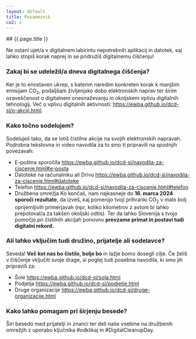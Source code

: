 ```yaml
---
layout: default
title: Posameznik
co2: x
---
```


<div class="block" markdown="1">
## {{ page.title }}

Ne ostani ujet/a v digitalnem labirintu nepotrebnih aplikacij in datotek, saj lahko stopiš korak naprej in se pridružiš digitalnemu čiščenju!

### Zakaj bi se udeležil/a dneva digitalnega čiščenja?
Ker je to enostaven ukrep, s katerim naredim konkreten korak k manjšim emisijam CO<sub>2</sub>, podaljšam življenjsko dobo elektronskih naprav ter širim ozaveščenost o digitalnem onesnaževanju in okoljskem vplivu digitalnih tehnologij. Več o vplivu digitalnih aktivnosti: https://ewba.github.io/dcd-si/o-akciji.html. 

### Kako točno sodelujem?
Sodeluješ tako, da se lotiš čistilne akcije na svojih elektronskih napravah. Podrobna tekstovna in video navodila za to smo ti pripravili na spodnjih povezavah: 
- E-poštna sporočila https://ewba.github.io/dcd-si/navodila-za-ciscenje.html#e-posta
- Datoteke na računalniku ali Drivu https://ewba.github.io/dcd-si/navodila-za-ciscenje.html#datoteke
- Telefon https://ewba.github.io/dcd-si/navodila-za-ciscenje.html#telefon
- Družbena omrežja
Ko končaš, nam najkasneje do **16. marca 2024** **sporoči rezultate**, da izveš, kaj pomenijo tvoji prihranki CO<sub>2</sub> v malo bolj oprijemljivih primerjavah (npr. koliko kilometrov z avtom bi lahko prepotoval/a za takšen okoljski odtis). Ter da lahko Slovenija s tvojo pomočjo pri čistilnih akcijah ponovno **prevzame primat in postavi tudi digitalni rekord.**

### Ali lahko vključim tudi družino, prijatelje ali sodelavce?
Seveda! **Več kot nas bo čistilo, bolje bo** in lažje bomo dosegli cilje. Če želiš v čiščenje vključiti svoje drage, si poglej tudi posebna navodila, ki smo jih pripravili za:
- Šole https://ewba.github.io/dcd-si/sola.html
- Podjetja https://ewba.github.io/dcd-si/podjetje.html
- Druge organizacije https://ewba.github.io/dcd-si/druge-organizacije.html

### Kako lahko pomagam pri širjenju besede?
Širi besedo med prijatelji in znanci ter deli naše vsebine na družbenih omrežjih z uporabo ključnika #odklikaj in #DigitalCleanupDay. 
</div>
